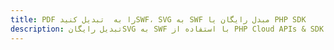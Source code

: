 ---title: PDF را به  تبدیل کنیدSWF، SVG به SWF مبدل رایگان یا PHP SDKdescription: تبدیل رایگانSVG به SWF با استفاده از PHP Cloud APIs & SDK همچنین اسناد PDF را در Cloud ایجاد، ویرایش و رندر کنید.---